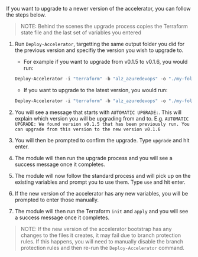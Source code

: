 <!-- markdownlint-disable first-line-h1 -->

If you want to upgrade to a newer version of the accelerator, you can follow the steps below.

> NOTE: Behind the scenes the upgrade process copies the Terraform state file and the last set of variables you entered

1. Run `Deploy-Accelerator`, targetting the same output folder you did for the previous version and specifiy the version you wish to upgrade to.
    - For example if you want to upgrade from v0.1.5 to v0.1.6, you would run:

    ```powershell
    Deploy-Accelerator -i "terraform" -b "alz_azuredevops" -o "./my-folder" -v "0.1.6"
    ```

    - If you want to upgrade to the latest version, you would run:

    ```powershell
    Deploy-Accelerator -i "terraform" -b "alz_azuredevops" -o "./my-folder" -v "latest"
    ```

2. You will see a message that starts with `AUTOMATIC UPGRADE:`. This will explain which version you will be upgrading from and to. E.g. `AUTOMATIC UPGRADE: We found version v0.1.5 that has been previously run. You can upgrade from this version to the new version v0.1.6`
3. You will then be prompted to confirm the upgrade. Type `upgrade` and hit enter.
4. The module will then run the upgrade process and you will see a success message once it completes.
5. The module will now follow the standard process and will pick up on the existing variables and prompt you to use them. Type `use` and hit enter.
6. If the new version of the accelerator has any new variables, you will be prompted to enter those manually.
7. The module will then run the Terraform `init` and `apply` and you will see a success message once it completes.

> NOTE: If the new version of the accelerator bootstrap has any changes to the files it creates, it may fail due to branch protection rules. If this happens, you will need to manually disable the branch protection rules and then re-run the `Deploy-Accelerator` command.

 [//]: # (************************)
 [//]: # (INSERT LINK LABELS BELOW)
 [//]: # (************************)
